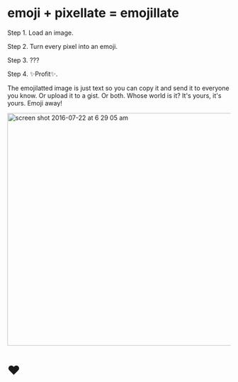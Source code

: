 # emoji + pixellate = emojillate

  Step 1. Load an image.
  
  Step 2. Turn every pixel into an emoji.
  
  Step 3. ???
  
  Step 4. ✨Profit✨.

The emojilatted image is just text so you can copy it and send it to everyone you know. Or upload it to a gist. Or both. Whose world is it? It's yours, it's yours. Emoji away!

<img width="525" alt="screen shot 2016-07-22 at 6 29 05 am" src="https://cloud.githubusercontent.com/assets/1369170/17058540/c87927a2-4fd5-11e6-802a-83f6856a1fde.png">

# ❤️
